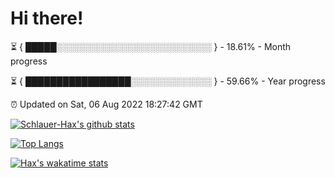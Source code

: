 # Hi there!

⏳ { █████░░░░░░░░░░░░░░░░░░░░░░░░░ } - 18.61% - Month progress

⏳ { █████████████████░░░░░░░░░░░░░ } - 59.66% - Year progress

⏰ Updated on Sat, 06 Aug 2022 18:27:42 GMT


[![Schlauer-Hax's github stats](https://github-readme-stats.vercel.app/api?username=Schlauer-Hax&show_icons=true&theme=dark&count_private=true)](https://github.com/Schlauer-Hax)


[![Top Langs](https://github-readme-stats.vercel.app/api/top-langs/?username=Schlauer-Hax&layout=compact&theme=dark)](https://github.com/Schlauer-Hax?tab=repositories)


[![Hax's wakatime stats](https://github-readme-stats.vercel.app/api/wakatime?username=Hax&theme=dark)](https://wakatime.com/@Hax)

